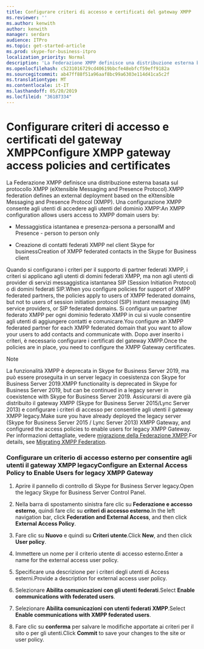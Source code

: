 ```yaml
---
title: Configurare criteri di accesso e certificati del gateway XMPP
ms.reviewer: ''
ms.author: kenwith
author: kenwith
manager: serdars
audience: ITPro
ms.topic: get-started-article
ms.prod: skype-for-business-itpro
localization_priority: Normal
description: 'La Federazione XMPP definisce una distribuzione esterna basata sul protocollo XMPP (eXtensible Messaging and Presence Protocol). Una configurazione XMPP consente agli utenti di accedere agli utenti del dominio XMPP:'
ms.openlocfilehash: c5231016729cd40619bbcfe48ebfcf59eff9182a
ms.sourcegitcommit: ab47ff88f51a96aaf8bc99a6303e114d41ca5c2f
ms.translationtype: MT
ms.contentlocale: it-IT
ms.lasthandoff: 05/20/2019
ms.locfileid: "36187334"
---
```

# <a name="configure-xmpp-gateway-access-policies-and-certificates"></a><span data-ttu-id="c3466-104">Configurare criteri di accesso e certificati del gateway XMPP</span><span class="sxs-lookup"><span data-stu-id="c3466-104">Configure XMPP gateway access policies and certificates</span></span>

<span data-ttu-id="c3466-105">La Federazione XMPP definisce una distribuzione esterna basata sul protocollo XMPP (eXtensible Messaging and Presence Protocol).</span><span class="sxs-lookup"><span data-stu-id="c3466-105">XMPP federation defines an external deployment based on the eXtensible Messaging and Presence Protocol (XMPP).</span></span> <span data-ttu-id="c3466-106">Una configurazione XMPP consente agli utenti di accedere agli utenti del dominio XMPP:</span><span class="sxs-lookup"><span data-stu-id="c3466-106">An XMPP configuration allows users access to XMPP domain users by:</span></span>
  
- <span data-ttu-id="c3466-107">Messaggistica istantanea e presenza-persona a persona</span><span class="sxs-lookup"><span data-stu-id="c3466-107">IM and Presence - person to person only</span></span>
    
- <span data-ttu-id="c3466-108">Creazione di contatti federati XMPP nel client Skype for business</span><span class="sxs-lookup"><span data-stu-id="c3466-108">Creation of XMPP federated contacts in the Skype for Business client</span></span>
    
<span data-ttu-id="c3466-109">Quando si configurano i criteri per il supporto di partner federati XMPP, i criteri si applicano agli utenti di domini federati XMPP, ma non agli utenti di provider di servizi messaggistica istantanea SIP (Session Initiation Protocol) o di domini federati SIP.</span><span class="sxs-lookup"><span data-stu-id="c3466-109">When you configure policies for support of XMPP federated partners, the policies apply to users of XMPP federated domains, but not to users of session initiation protocol (SIP) instant messaging (IM) service providers, or SIP federated domains.</span></span> <span data-ttu-id="c3466-110">Si configura un partner federato XMPP per ogni dominio federato XMPP in cui si vuole consentire agli utenti di aggiungere contatti e comunicare.</span><span class="sxs-lookup"><span data-stu-id="c3466-110">You configure an XMPP federated partner for each XMPP federated domain that you want to allow your users to add contacts and communicate with.</span></span> <span data-ttu-id="c3466-111">Dopo aver inserito i criteri, è necessario configurare i certificati del gateway XMPP.</span><span class="sxs-lookup"><span data-stu-id="c3466-111">Once the policies are in place, you need to configure the XMPP Gateway certificates.</span></span> 
  
> [!NOTE]
> <span data-ttu-id="c3466-112">La funzionalità XMPP è deprecata in Skype for Business Server 2019, ma può essere proseguita in un server legacy in coesistenza con Skype for Business Server 2019.</span><span class="sxs-lookup"><span data-stu-id="c3466-112">XMPP functionality is deprecated in Skype for Business Server 2019, but can be continued in a legacy server in coexistence with Skype for Business Server 2019.</span></span> <span data-ttu-id="c3466-113">Assicurarsi di avere già distribuito il gateway XMPP (Skype for Business Server 2015/Lync Server 2013) e configurare i criteri di accesso per consentire agli utenti il gateway XMPP legacy.</span><span class="sxs-lookup"><span data-stu-id="c3466-113">Make sure you have already deployed the legacy server (Skype for Business Server 2015 / Lync Server 2013) XMPP Gateway, and configured the access policies to enable users for legacy XMPP Gateway.</span></span> <span data-ttu-id="c3466-114">Per informazioni dettagliate, vedere [migrazione della Federazione XMPP](migrating-xmpp-federation.md).</span><span class="sxs-lookup"><span data-stu-id="c3466-114">For details, see [Migrating XMPP Federation](migrating-xmpp-federation.md).</span></span> 
  
### <a name="configure-an-external-access-policy-to-enable-users-for-legacy-xmpp-gateway"></a><span data-ttu-id="c3466-115">Configurare un criterio di accesso esterno per consentire agli utenti il gateway XMPP legacy</span><span class="sxs-lookup"><span data-stu-id="c3466-115">Configure an External Access Policy to Enable Users for legacy XMPP Gateway</span></span>

1. <span data-ttu-id="c3466-116">Aprire il pannello di controllo di Skype for Business Server legacy.</span><span class="sxs-lookup"><span data-stu-id="c3466-116">Open the legacy Skype for Business Server Control Panel.</span></span>
    
2. <span data-ttu-id="c3466-117">Nella barra di spostamento sinistra fare clic su **Federazione e accesso esterno**, quindi fare clic su **criteri di accesso esterno**.</span><span class="sxs-lookup"><span data-stu-id="c3466-117">In the left navigation bar, click **Federation and External Access**, and then click **External Access Policy**.</span></span>
    
3. <span data-ttu-id="c3466-118">Fare clic su **Nuovo** e quindi su **Criteri utente**.</span><span class="sxs-lookup"><span data-stu-id="c3466-118">Click **New**, and then click **User policy**.</span></span>
    
4. <span data-ttu-id="c3466-119">Immettere un nome per il criterio utente di accesso esterno.</span><span class="sxs-lookup"><span data-stu-id="c3466-119">Enter a name for the external access user policy.</span></span>
    
5. <span data-ttu-id="c3466-120">Specificare una descrizione per i criteri degli utenti di Access esterni.</span><span class="sxs-lookup"><span data-stu-id="c3466-120">Provide a description for external access user policy.</span></span>
    
6. <span data-ttu-id="c3466-121">Selezionare **Abilita comunicazioni con gli utenti federati**.</span><span class="sxs-lookup"><span data-stu-id="c3466-121">Select **Enable communications with federated users**.</span></span>
    
7. <span data-ttu-id="c3466-122">Selezionare **Abilita comunicazioni con utenti federati XMPP**.</span><span class="sxs-lookup"><span data-stu-id="c3466-122">Select **Enable communications with XMPP federated users**.</span></span>
    
8. <span data-ttu-id="c3466-123">Fare clic su **conferma** per salvare le modifiche apportate ai criteri per il sito o per gli utenti.</span><span class="sxs-lookup"><span data-stu-id="c3466-123">Click **Commit** to save your changes to the site or user policy.</span></span> 
    

